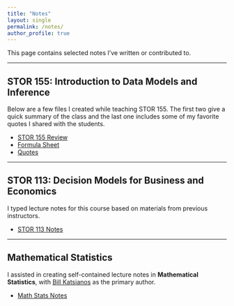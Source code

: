 ```yaml
---
title: "Notes"
layout: single
permalink: /notes/
author_profile: true
---
```


This page contains selected notes I’ve written or contributed to.

---

## STOR 155: Introduction to Data Models and Inference

Below are a few files I created while teaching STOR 155. The first two give a quick summary of the class and the last one includes some of my favorite quotes I shared with the students. 

- [STOR 155 Review](/assets/files/stor155/STOR155Review.pdf)
- [Formula Sheet](/assets/files/stor155/FormulaSheet.pdf)
- [Quotes](/assets/files/stor155/Quotes.pdf)

---

## STOR 113: Decision Models for Business and Economics

I typed lecture notes for this course based on materials from previous instructors.

- [STOR 113 Notes](/assets/files/stor113/STOR_113_notes.pdf)

---

## Mathematical Statistics

I assisted in creating self-contained lecture notes in **Mathematical Statistics**, with [Bill Katsianos](https://katsianos.github.io/) as the primary author.

- [Math Stats Notes](/assets/files/math_stats/Mathematical_Statistics.pdf)
